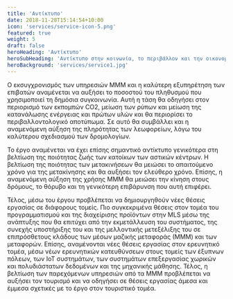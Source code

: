 ```yaml
---
title: 'Αντίκτυπο'
date: 2018-11-28T15:14:54+10:00
icon: 'services/service-icon-5.png'
featured: true
weight: 5
draft: false
heroHeading: 'Αντίκτυπο'
heroSubHeading: 'Αντίκτυπο στην κοινωνία, το περιβάλλον και την οικονομία'
heroBackground: 'services/service1.jpg'
---
```


Ο εκσυγχρονισμός των υπηρεσιών ΜΜΜ και η καλύτερη εξυπηρέτηση των επιβατών αναμένεται να αυξήσει το ποσοστού του πληθυσμού που χρησιμοποιεί τη δημόσια συγκοινωνία. Αυτή η τάση θα οδηγήσει στον περιορισμό των εκπομπών CO2, μείωση των ρύπων και μείωση της κατανάλωσης ενέργειας και πρώτων υλών και θα περιορίσει το περιβαλλοντολογικό αποτύπωμα. Σε αυτό θα συμβάλλει και η αναμενόμενη αύξηση της πληρότητας των λεωφορείων, λόγω του καλύτερου σχεδιασμού των δρομολογίων.  

Το έργο αναμένεται να έχει επίσης σημαντικό αντίκτυπο γενικότερα στη βελτίωση της ποιότητας ζωής των κατοίκων των αστικών κέντρων. Η βελτίωση της ποιότητας των μετακινήσεων θα μειώσει το απαιτούμενο χρόνο για της μετακίνησης και θα αυξήσει τον ελεύθερο χρόνο. Επίσης, η αναμενόμενη αύξηση της χρήσης ΜΜΜ θα μειώσει την κίνηση στους δρόμους, το θόρυβο και τη γενικότερη επιβάρυνση που αυτή επιφέρει.  

Τέλος, μέσω του έργου προβλέπεται να δημιουργηθούν νέες θέσεις εργασίας σε διάφορους τομείς. Πιο συγκεκριμένα θέσεις στον τομέα του προγραμματισμού και της διαχείρισης προϊόντων στην MLS μέσω της ανάπτυξης που θα επιτύχει από την εκμετάλλευση του συστήματος, της συνεχής υποστήριξης του και της μελλοντικής μετεξέλιξης του σε επιπρόσθετους κλάδους των μέσων μαζικής μεταφοράς (ΜΜΜ) και των μεταφορών. Επίσης, αναμένονται νέες θέσεις εργασίας στον ερευνητικό τομέα, μέσω νέων ερευνητικών κατευθύνσεων στους τομείς των έξυπνων πόλεων, των ΙοΤ συστημάτων, των συστημάτων επεξεργασίας χωρικών και πολυδιάστατων δεδομένων και της μηχανικής μάθησης. Τέλος, η βελτίωση των παρεχόμενων υπηρεσιών από τα ΜΜΜ προβλέπεται να αυξήσει τον τουρισμό και να οδηγήσει σε θέσεις εργασίας άμεσα και έμμεσα σχετικές με το έργο στον τουριστικό τομέα.
